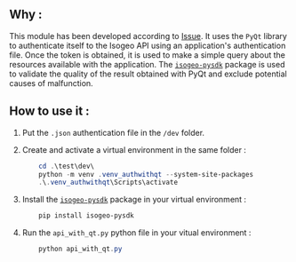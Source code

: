 ## Why :

This module has been developed according to [Issue](https://github.com/isogeo/isogeo-plugin-qgis/issues/185).
It uses the `PyQt` library to authenticate itself to the Isogeo API using an application's authentication file. Once the token is obtained, it is used to make a simple query about the resources available with the application. The [`isogeo-pysdk`](https://github.com/isogeo/isogeo-api-py-minsdk) package is used to validate the quality of the result obtained with PyQt and exclude potential causes of malfunction.

## How to use it :

1. Put the `.json` authentication file in the `/dev` folder.

2. Create and activate a virtual environment in the same folder :

    ``` powershell
        cd .\test\dev\
        python -m venv .venv_authwithqt --system-site-packages
        .\.venv_authwithqt\Scripts\activate
    ```

3. Install the [`isogeo-pysdk`](https://github.com/isogeo/isogeo-api-py-minsdk) package in your virtual environment :

    ``` powershell
        pip install isogeo-pysdk
    ```

4. Run the `api_with_qt.py` python file in your vitual environment :

    ``` powershell
        python api_with_qt.py
    ```
